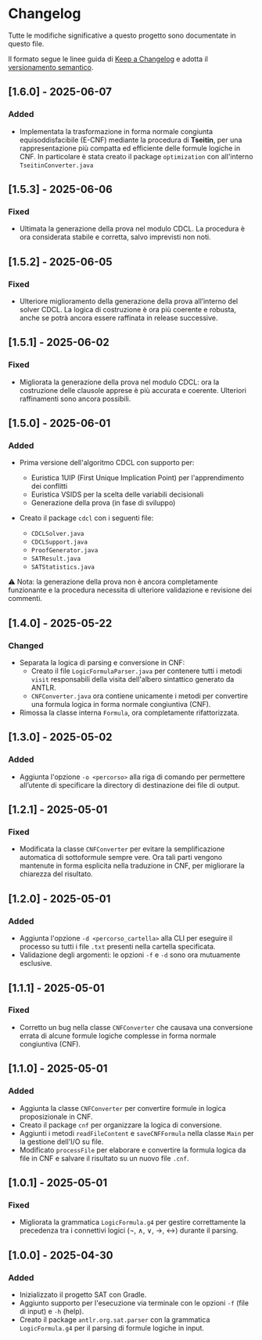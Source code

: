 # Changelog

Tutte le modifiche significative a questo progetto sono documentate in questo file.

Il formato segue le linee guida di [Keep a Changelog](https://keepachangelog.com/it-IT/1.0.0/)
e adotta il [versionamento semantico](https://semver.org/lang/it/).

## [1.6.0] - 2025-06-07
### Added
- Implementata la trasformazione in forma normale congiunta equisoddisfacibile (E-CNF)
  mediante la procedura di **Tseitin**, per una rappresentazione più compatta ed efficiente
  delle formule logiche in CNF. In particolare è stata creato il package `optimization` con all'interno `TseitinConverter.java`


## [1.5.3] - 2025-06-06
### Fixed
- Ultimata la generazione della prova nel modulo CDCL. La procedura
  è ora considerata stabile e corretta, salvo imprevisti non noti.


## [1.5.2] - 2025-06-05
### Fixed
- Ulteriore miglioramento della generazione della prova all’interno del solver CDCL.
  La logica di costruzione è ora più coerente e robusta, anche se potrà ancora essere
  raffinata in release successive.


## [1.5.1] - 2025-06-02
### Fixed
- Migliorata la generazione della prova nel modulo CDCL:
  ora la costruzione delle clausole apprese è più accurata e coerente.
  Ulteriori raffinamenti sono ancora possibili.


## [1.5.0] - 2025-06-01
### Added
- Prima versione dell'algoritmo CDCL con supporto per:
  - Euristica 1UIP (First Unique Implication Point) per l'apprendimento dei conflitti
  - Euristica VSIDS per la scelta delle variabili decisionali
  - Generazione della prova (in fase di sviluppo)

- Creato il package `cdcl` con i seguenti file:
  - `CDCLSolver.java`
  - `CDCLSupport.java`
  - `ProofGenerator.java`
  - `SATResult.java`
  - `SATStatistics.java`

⚠️ Nota: la generazione della prova non è ancora completamente funzionante
e la procedura necessita di ulteriore validazione e revisione dei commenti.


## [1.4.0] - 2025-05-22
### Changed
- Separata la logica di parsing e conversione in CNF:
  - Creato il file `LogicFormulaParser.java` per contenere tutti i metodi `visit`
    responsabili della visita dell'albero sintattico generato da ANTLR.
  - `CNFConverter.java` ora contiene unicamente i metodi per convertire una formula
    logica in forma normale congiuntiva (CNF).
- Rimossa la classe interna `Formula`, ora completamente rifattorizzata.


## [1.3.0] - 2025-05-02
### Added
- Aggiunta l'opzione `-o <percorso>` alla riga di comando per permettere
  all’utente di specificare la directory di destinazione dei file di output.

## [1.2.1] - 2025-05-01
### Fixed
- Modificata la classe `CNFConverter` per evitare la semplificazione automatica
  di sottoformule sempre vere. Ora tali parti vengono mantenute in forma esplicita
  nella traduzione in CNF, per migliorare la chiarezza del risultato.

## [1.2.0] - 2025-05-01
### Added
- Aggiunta l'opzione `-d <percorso_cartella>` alla CLI per eseguire il processo
  su tutti i file `.txt` presenti nella cartella specificata.
- Validazione degli argomenti: le opzioni `-f` e `-d` sono ora mutuamente esclusive.

## [1.1.1] - 2025-05-01
### Fixed
- Corretto un bug nella classe `CNFConverter` che causava una conversione errata di alcune formule logiche complesse in forma normale congiuntiva (CNF).

## [1.1.0] - 2025-05-01
### Added
- Aggiunta la classe `CNFConverter` per convertire formule in logica proposizionale in CNF.
- Creato il package `cnf` per organizzare la logica di conversione.
- Aggiunti i metodi `readFileContent` e `saveCNFFormula` nella classe `Main` per la gestione dell'I/O su file.
- Modificato `processFile` per elaborare e convertire la formula logica da file in CNF e salvare il risultato su un nuovo file `.cnf`.

## [1.0.1] - 2025-05-01
### Fixed
- Migliorata la grammatica `LogicFormula.g4` per gestire correttamente la precedenza tra i connettivi logici (¬, ∧, ∨, →, ↔) durante il parsing.

## [1.0.0] - 2025-04-30
### Added
- Inizializzato il progetto SAT con Gradle.
- Aggiunto supporto per l'esecuzione via terminale con le opzioni `-f` (file di input) e `-h` (help).
- Creato il package `antlr.org.sat.parser` con la grammatica `LogicFormula.g4` per il parsing di formule logiche in input.
